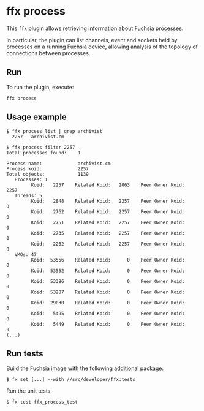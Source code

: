 # ffx process

This `ffx` plugin allows retrieving information about Fuchsia processes.

In particular, the plugin can list channels, event and sockets held by processes
on a running Fuchsia device, allowing analysis of the topology of connections
between processes.

## Run

To run the plugin, execute:

```
ffx process
```

## Usage example

```
$ ffx process list | grep archivist
  2257   archivist.cm

$ ffx process filter 2257
Total processes found:    1

Process name:             archivist.cm
Process koid:             2257
Total objects:            1139
   Processes: 1
         Koid:   2257    Related Koid:   2063    Peer Owner Koid:   2257
   Threads: 5
         Koid:   2848    Related Koid:   2257    Peer Owner Koid:      0
         Koid:   2762    Related Koid:   2257    Peer Owner Koid:      0
         Koid:   2751    Related Koid:   2257    Peer Owner Koid:      0
         Koid:   2735    Related Koid:   2257    Peer Owner Koid:      0
         Koid:   2262    Related Koid:   2257    Peer Owner Koid:      0
   VMOs: 47
         Koid:  53556    Related Koid:      0    Peer Owner Koid:      0
         Koid:  53552    Related Koid:      0    Peer Owner Koid:      0
         Koid:  53386    Related Koid:      0    Peer Owner Koid:      0
         Koid:  53287    Related Koid:      0    Peer Owner Koid:      0
         Koid:  29030    Related Koid:      0    Peer Owner Koid:      0
         Koid:   5495    Related Koid:      0    Peer Owner Koid:      0
         Koid:   5449    Related Koid:      0    Peer Owner Koid:      0
(...)
```

## Run tests

Build the Fuchsia image with the following additional package:

```
$ fx set [...] --with //src/developer/ffx:tests
```

Run the unit tests:

```
$ fx test ffx_process_test
```
